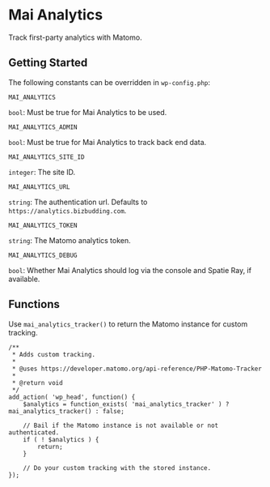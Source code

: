 # Mai Analytics
Track first-party analytics with Matomo.

## Getting Started
The following constants can be overridden in `wp-config.php`:

```
MAI_ANALYTICS
```
`bool`: Must be true for Mai Analytics to be used.

```
MAI_ANALYTICS_ADMIN
```
`bool`: Must be true for Mai Analytics to track back end data.

```
MAI_ANALYTICS_SITE_ID
```
`integer`: The site ID.

```
MAI_ANALYTICS_URL
```
`string`: The authentication url. Defaults to `https://analytics.bizbudding.com`.

```
MAI_ANALYTICS_TOKEN
```
`string`: The Matomo analytics token.

```
MAI_ANALYTICS_DEBUG
```
`bool`: Whether Mai Analytics should log via the console and Spatie Ray, if available.

## Functions
Use `mai_analytics_tracker()` to return the Matomo instance for custom tracking.

```
/**
 * Adds custom tracking.
 *
 * @uses https://developer.matomo.org/api-reference/PHP-Matomo-Tracker
 *
 * @return void
 */
add_action( 'wp_head', function() {
	$analytics = function_exists( 'mai_analytics_tracker' ) ? mai_analytics_tracker() : false;

	// Bail if the Matomo instance is not available or not authenticated.
	if ( ! $analytics ) {
		return;
	}

	// Do your custom tracking with the stored instance.
});
```